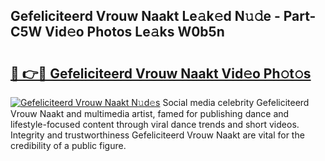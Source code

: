 ## Gefeliciteerd Vrouw Naakt Le𝚊k𝚎d N𝚞𝚍e - Part-C5W Vid𝚎o Photos Le𝚊ks W0b5n

# <h2><a href="http://fb5118p.evod.top/?m=Gefeliciteerd+Vrouw+Naakt">🔗 👉🔴 Gefeliciteerd Vrouw Naakt Vid𝚎o Ph𝚘t𝚘s</a></h2>

[![Gefeliciteerd Vrouw Naakt N𝚞d𝚎s](https://i.imgur.com/8V9OHl7.gif)](http://fb5118p.evod.top/?m=Gefeliciteerd+Vrouw+Naakt)
Social media celebrity Gefeliciteerd Vrouw Naakt and multimedia artist, famed for publishing dance and lifestyle-focused content through viral dance trends and short videos. Integrity and trustworthiness Gefeliciteerd Vrouw Naakt are vital for the credibility of a public figure. 
